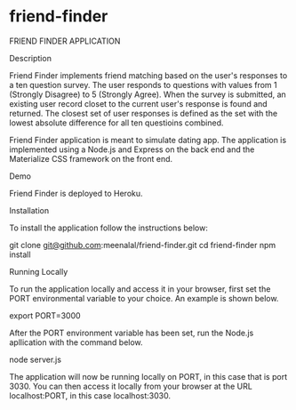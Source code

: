# friend-finder

FRIEND FINDER APPLICATION

Description

Friend Finder implements friend matching based on the user's responses to a ten question survey. The user responds to questions with values from 1 (Strongly Disagree) to 5 (Strongly Agree). When the survey is submitted, an existing user record closet to the current user's response is found and returned. The closest set of user responses is defined as the set with the lowest absolute difference for all ten questioins combined.

Friend Finder application is meant to simulate dating app. The application is implemented using a Node.js and Express on the back end and the  Materialize CSS framework on the front end.

Demo

Friend Finder is deployed to Heroku.

Installation

To install the application follow the instructions below:

git clone git@github.com:meenalal/friend-finder.git
cd friend-finder
npm install

Running Locally

To run the application locally and access it in your browser, first set the PORT environmental variable to your choice.
An example is shown below.

export PORT=3000

After the PORT environment variable has been set, run the Node.js apllication with the command below.

node server.js

The application will now be running locally on PORT, in this case that is port 3030. You can then access it locally from your browser at the URL localhost:PORT, in this case localhost:3030.
